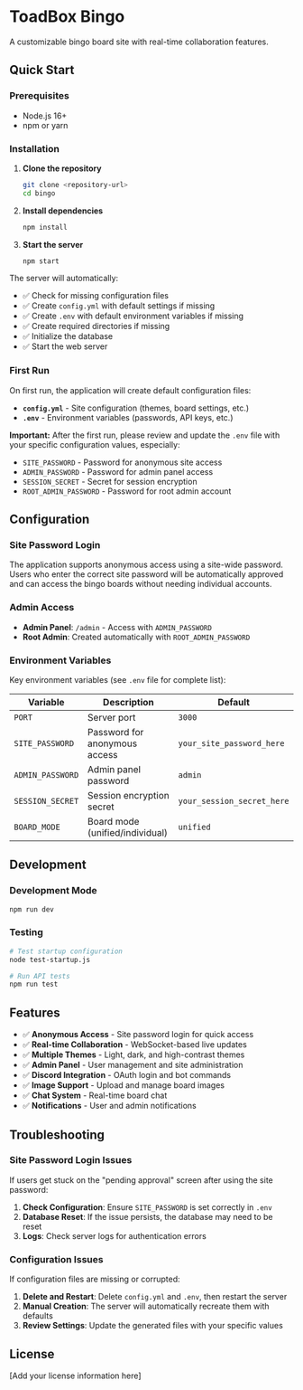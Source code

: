 # ToadBox Bingo

A customizable bingo board site with real-time collaboration features.

## Quick Start

### Prerequisites
- Node.js 16+ 
- npm or yarn

### Installation

1. **Clone the repository**
   ```bash
   git clone <repository-url>
   cd bingo
   ```

2. **Install dependencies**
   ```bash
   npm install
   ```

3. **Start the server**
   ```bash
   npm start
   ```

The server will automatically:
- ✅ Check for missing configuration files
- ✅ Create `config.yml` with default settings if missing
- ✅ Create `.env` with default environment variables if missing
- ✅ Create required directories if missing
- ✅ Initialize the database
- ✅ Start the web server

### First Run

On first run, the application will create default configuration files:

- **`config.yml`** - Site configuration (themes, board settings, etc.)
- **`.env`** - Environment variables (passwords, API keys, etc.)

**Important:** After the first run, please review and update the `.env` file with your specific configuration values, especially:
- `SITE_PASSWORD` - Password for anonymous site access
- `ADMIN_PASSWORD` - Password for admin panel access
- `SESSION_SECRET` - Secret for session encryption
- `ROOT_ADMIN_PASSWORD` - Password for root admin account

## Configuration

### Site Password Login

The application supports anonymous access using a site-wide password. Users who enter the correct site password will be automatically approved and can access the bingo boards without needing individual accounts.

### Admin Access

- **Admin Panel**: `/admin` - Access with `ADMIN_PASSWORD`
- **Root Admin**: Created automatically with `ROOT_ADMIN_PASSWORD`

### Environment Variables

Key environment variables (see `.env` file for complete list):

| Variable | Description | Default |
|----------|-------------|---------|
| `PORT` | Server port | `3000` |
| `SITE_PASSWORD` | Password for anonymous access | `your_site_password_here` |
| `ADMIN_PASSWORD` | Admin panel password | `admin` |
| `SESSION_SECRET` | Session encryption secret | `your_session_secret_here` |
| `BOARD_MODE` | Board mode (unified/individual) | `unified` |

## Development

### Development Mode
```bash
npm run dev
```

### Testing
```bash
# Test startup configuration
node test-startup.js

# Run API tests
npm run test
```

## Features

- ✅ **Anonymous Access** - Site password login for quick access
- ✅ **Real-time Collaboration** - WebSocket-based live updates
- ✅ **Multiple Themes** - Light, dark, and high-contrast themes
- ✅ **Admin Panel** - User management and site administration
- ✅ **Discord Integration** - OAuth login and bot commands
- ✅ **Image Support** - Upload and manage board images
- ✅ **Chat System** - Real-time board chat
- ✅ **Notifications** - User and admin notifications

## Troubleshooting

### Site Password Login Issues

If users get stuck on the "pending approval" screen after using the site password:

1. **Check Configuration**: Ensure `SITE_PASSWORD` is set correctly in `.env`
2. **Database Reset**: If the issue persists, the database may need to be reset
3. **Logs**: Check server logs for authentication errors

### Configuration Issues

If configuration files are missing or corrupted:

1. **Delete and Restart**: Delete `config.yml` and `.env`, then restart the server
2. **Manual Creation**: The server will automatically recreate them with defaults
3. **Review Settings**: Update the generated files with your specific values

## License

[Add your license information here] 